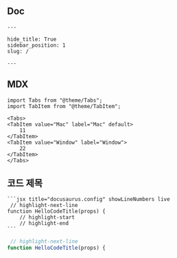 ## Doc

```
---

hide_title: True
sidebar_position: 1
slug: /

---
```

## MDX

```
import Tabs from "@theme/Tabs";
import TabItem from "@theme/TabItem";

<Tabs>
<TabItem value="Mac" label="Mac" default>
    11
</TabItem>
<TabItem value="Window" label="Window">
    22
</TabItem>
</Tabs>
```

## 코드 제목

````
```jsx title="docusaurus.config" showLineNumbers live
 // highlight-next-line
function HelloCodeTitle(props) {
    // highlight-start
    // highlight-end
```
````

```jsx title="docusaurus.config" showLineNumbers live
 // highlight-next-line
function HelloCodeTitle(props) {
```
